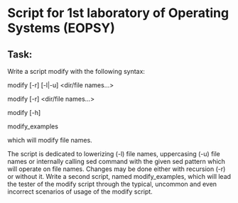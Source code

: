 # Script for 1st laboratory of Operating Systems (EOPSY)

## Task:

Write a script modify with the following syntax:

modify [-r] [-l|-u] <dir/file names...>

modify [-r]  <dir/file names...>

modify [-h]

modify_examples


which will modify file names.

The script is dedicated to lowerizing (-l) file names, uppercasing (-u) file names
or internally calling sed command with the given sed pattern which will operate on file names.
Changes may be done either with recursion (-r) or without it.
Write a second script, named modify_examples, which will lead the tester of the
modify script through the typical, uncommon and even incorrect scenarios of usage of the modify script.
